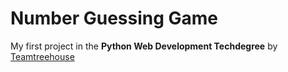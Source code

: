 # Number Guessing Game

My first project in the **Python Web Development Techdegree** by [Teamtreehouse](https://join.teamtreehouse.com/techdegree/)

